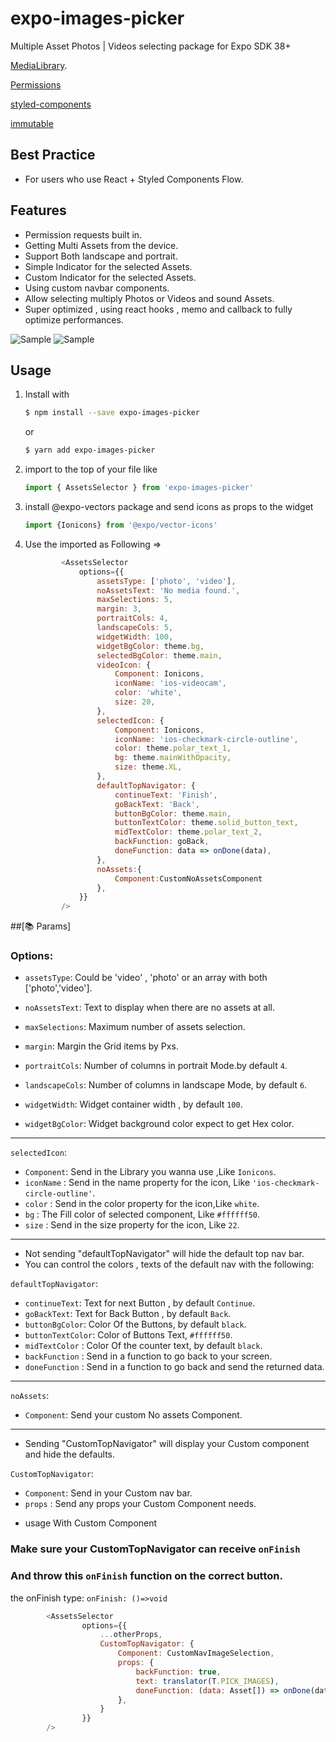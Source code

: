 # expo-images-picker

Multiple Asset Photos | Videos selecting package for Expo SDK 38+


[MediaLibrary](https://docs.expo.io/versions/latest/sdk/media-library).

[Permissions](https://docs.expo.io/versions/latest/sdk/permissions)

[styled-components](https://github.com/styled-components)

[immutable](https://www.npmjs.com/package/immutable)


## Best Practice 
- For users who use React + Styled Components Flow.

## Features
-   Permission requests built in.
-   Getting Multi Assets from the device.
-   Support Both landscape and portrait.
-   Simple Indicator for the selected Assets.
-   Custom Indicator for the selected Assets.
-   Using custom navbar components.
-   Allow selecting multiply Photos or Videos and sound Assets.
-   Super optimized , using react hooks , memo and callback to fully optimize performances.

![Sample](https://media3.giphy.com/media/ZFWKKTlEwqSQ6Fpyhb/giphy.gif)     ![Sample](https://media0.giphy.com/media/lp7uTaAD6uHRiSp5XR/giphy.gif)

## Usage

1. Install with
    ```bash
    $ npm install --save expo-images-picker
    ```
    or
    ```bash
    $ yarn add expo-images-picker
    ```
2. import to the top of your file like
    ```js
    import { AssetsSelector } from 'expo-images-picker'
    ```
   
3. install @expo-vectors package and send icons as props to the widget
    ```js
    import {Ionicons} from '@expo/vector-icons'
    ```
     
4. Use the imported as Following =>
    ```js
            <AssetsSelector
                options={{
                    assetsType: ['photo', 'video'],
                    noAssetsText: 'No media found.',
                    maxSelections: 5,
                    margin: 3,
                    portraitCols: 4,
                    landscapeCols: 5,
                    widgetWidth: 100,
                    widgetBgColor: theme.bg,
                    selectedBgColor: theme.main,
                    videoIcon: {
                        Component: Ionicons,
                        iconName: 'ios-videocam',
                        color: 'white',
                        size: 20,
                    },
                    selectedIcon: {
                        Component: Ionicons,
                        iconName: 'ios-checkmark-circle-outline',
                        color: theme.polar_text_1,
                        bg: theme.mainWithOpacity,
                        size: theme.XL,
                    },
                    defaultTopNavigator: {
                        continueText: 'Finish',
                        goBackText: 'Back',
                        buttonBgColor: theme.main,
                        buttonTextColor: theme.solid_button_text,
                        midTextColor: theme.polar_text_2,
                        backFunction: goBack,
                        doneFunction: data => onDone(data),
                    },
                    noAssets:{
                        Component:CustomNoAssetsComponent
                    },
                }}
            />
    ```

##[📚 Params]

### Options:

-   `assetsType`: Could be 'video' , 'photo' or an array with both ['photo','video'].

-   `noAssetsText`: Text to display when there are no assets at all.

-   `maxSelections`: Maximum number of assets selection.

-   `margin`: Margin the Grid items by Pxs.

-   `portraitCols`: Number of columns in portrait Mode.by default `4`.

-   `landscapeCols`: Number of columns in landscape Mode, by default `6`.

-   `widgetWidth`: Widget container width , by default `100`.

-   `widgetBgColor`: Widget background color expect to get Hex color.

-----------------------

 `selectedIcon`:
-  `Component`:    Send in the Library you wanna use ,Like `Ionicons`.
-  `iconName` :    Send in the name property for the icon, Like `'ios-checkmark-circle-outline'`.
-  `color` :       Send in the color property for the icon,Like `white`.
-  `bg` :          The Fill color of selected component, Like `#ffffff50`.
-  `size` :        Send in the size property for the icon, Like `22`.


-----------------------

- Not sending "defaultTopNavigator" will hide the default top nav bar.
- You can control the colors , texts of the default nav with the following:

 `defaultTopNavigator`:
-  `continueText`:      Text for next Button , by default `Continue`.
-  `goBackText`:        Text for Back Button , by default `Back`.
-  `buttonBgColor`:     Color Of the Buttons, by default `black`.
-  `buttonTextColor`:   Color of Buttons Text,  `#ffffff50`.
-  `midTextColor` :     Color Of the counter text, by default `black`.
-  `backFunction` :     Send in a function to go back to your screen.
-  `doneFunction` :     Send in a function to go back and send the returned data.

-----------------------

 `noAssets`:
-  `Component`:      Send your custom No assets Component.

-----------------------


- Sending "CustomTopNavigator" will display your Custom component and hide the defaults.

 `CustomTopNavigator`:
 
-  `Component`:    Send in your Custom nav bar.
-  `props` : Send any props your Custom Component needs.

* usage With Custom Component 

### Make sure your CustomTopNavigator can receive `onFinish`
### And throw this `onFinish` function on the correct button.
the onFinish type: `onFinish: ()=>void`

```js
        <AssetsSelector
                options={{
                    ...otherProps,
                    CustomTopNavigator: {
                        Component: CustomNavImageSelection,
                        props: {
                            backFunction: true,
                            text: translator(T.PICK_IMAGES),
                            doneFunction: (data: Asset[]) => onDone(data),
                        },
                    }
                }}
        />
```




